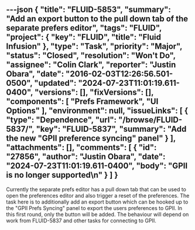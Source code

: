 ---json
{
  "title": "FLUID-5853",
  "summary": "Add an export button to the pull down tab of the separate prefers editor",
  "tags": "FLUID",
  "project": {
    "key": "FLUID",
    "title": "Fluid Infusion"
  },
  "type": "Task",
  "priority": "Major",
  "status": "Closed",
  "resolution": "Won't Do",
  "assignee": "Colin Clark",
  "reporter": "Justin Obara",
  "date": "2016-02-03T12:26:56.501-0500",
  "updated": "2024-07-23T11:01:19.611-0400",
  "versions": [],
  "fixVersions": [],
  "components": [
    "Prefs Framework",
    "UI Options"
  ],
  "environment": null,
  "issueLinks": [
    {
      "type": "Dependence",
      "url": "/browse/FLUID-5837/",
      "key": "FLUID-5837",
      "summary": "Add the new \"GPII preference syncing\" panel"
    }
  ],
  "attachments": [],
  "comments": [
    {
      "id": "27856",
      "author": "Justin Obara",
      "date": "2024-07-23T11:01:19.611-0400",
      "body": "GPII is no longer supported\n"
    }
  ]
}
---
Currently the separate prefs editor has a pull down tab that can be used to open the preferences editor and also trigger a reset of the preferences. The task here is to additionally add an export button which can be hooked up to the "GPII Prefs Syncing" panel to export the users preferences to GPII. In this first round, only the button will be added. The behaviour will depend on work from FLUID-5837 and other tasks for connecting to GPII.

        